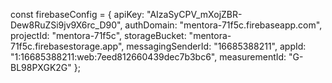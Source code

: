 const firebaseConfig = {
  apiKey: "AIzaSyCPV_mXojZBR-Dew8RuZSi9jv9X6rc_D90",
  authDomain: "mentora-71f5c.firebaseapp.com",
  projectId: "mentora-71f5c",
  storageBucket: "mentora-71f5c.firebasestorage.app",
  messagingSenderId: "16685388211",
  appId: "1:16685388211:web:7eed812660439dec7b3bc6",
  measurementId: "G-BL98PXGK2G"
};
